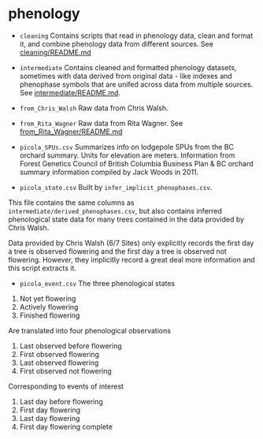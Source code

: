 # phenology

- `cleaning` Contains scripts that read in phenology data, clean and format it, and combine phenology data from different sources. See [cleaning/README.md](cleaning/README.md)

- `intermediate` Contains cleaned and formatted phenology datasets, sometimes with data derived from original data - like indexes and phenophase symbols that are unifed across data from multiple sources. See [intermediate/README.md](intermediate/README.md).

- `from_Chris_Walsh` Raw data from Chris Walsh.

- `from_Rita_Wagner` Raw data from Rita Wagner. See [from_Rita_Wagner/README.md](from_Rita_Wagner/README.md)

- `picola_SPUs.csv` Summarizes info on lodgepole SPUs from the BC orchard
  summary. Units for elevation are meters. Information from Forest Genetics
  Council of British Columbia Business Plan & BC orchard summary information
  compiled by Jack Woods in 2011. 

- `picola_state.csv` Built by `infer_implicit_phenophases.csv`. 

This file contains the same columns as `intermediate/derived_phenophases.csv`,
but also contains inferred phenological state data for many trees contained in the
data provided by Chris Walsh.

Data provided by Chris Walsh (6/7 Sites) only explicitly records the first day a
tree is observed flowering and the first day a tree is observed not flowering.
However, they implicitly record a great deal more information and this script
extracts it.

- `picola_event.csv` The three phenological states

1. Not yet flowering
2. Actively flowering
3. Finished flowering

Are translated into four phenological observations 

1. Last observed before flowering
2. First observed flowering
3. Last observed flowering
4. First observed not flowering

Corresponding to events of interest

1. Last day before flowering
2. First day flowering
3. Last day flowering
4. First day flowering complete
